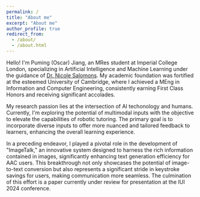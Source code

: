 ```yaml
---
permalink: /
title: "About me"
excerpt: "About me"
author_profile: true
redirect_from: 
  - /about/
  - /about.html
---
```


Hello! I'm Puming (Oscar) Jiang, an MRes student at Imperial College London, specializing in Artificial Intelligence and Machine Learning under the guidance of [Dr. Nicole Salomons](https://www.nicolesalomons.com/). My academic foundation was fortified at the esteemed University of Cambridge, where I achieved a MEng in Information and Computer Engineering, consistently earning First Class Honors and receiving significant accolades.

My research passion lies at the intersection of AI techonology and humans. Currently, I'm exploring the potential of multimodal inputs with the objective to elevate the capabilities of robotic tutoring. The primary goal is to incorporate diverse inputs to offer more nuanced and tailored feedback to learners, enhancing the overall learning experience.

In a preceding endeavor, I played a pivotal role in the development of "ImageTalk," an innovative system designed to harness the rich information contained in images, significantly enhancing text generation efficiency for AAC users. This breakthrough not only showcases the potential of image-to-text conversion but also represents a significant stride in keystroke savings for users, making communication more seamless. The culmination of this effort is a paper currently under review for presentation at the IUI 2024 conference.
